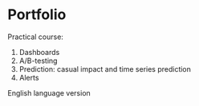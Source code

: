 # Portfolio

Practical course:
1. Dashboards
2. A/B-testing
3. Prediction: casual impact and time series prediction
4. Alerts

English language version
